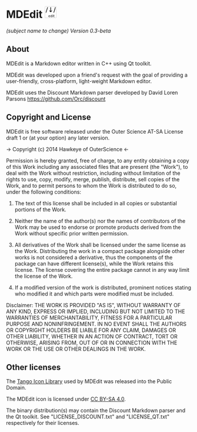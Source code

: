MDEdit ![MDEdit icon](data/mdedit_icon.png)
======
_(subject name to change)_ *Version 0.3-beta*

## About

MDEdit is a Markdown editor written in C++ using Qt toolkit.

MDEdit was developed upon a friend's request with the goal
 of providing a user-friendly, cross-platform, light-weight Markdown editor.
 
MDEdit uses the Discount Markdown parser developed by David Loren Parsons
 <https://github.com/Orc/discount>
 
## Copyright and License

MDEdit is free software released under the Outer Science AT-SA License draft 1 or (at your option) any later version.

-> Copyright (c) 2014 Hawkeye of OuterScience <-

Permission is hereby granted, free of charge, to any entity obtaining a copy
 of this Work including any associated files that are present (the "Work"),
 to deal with the Work without restriction, including without limitation of
 the rights to use, copy, modify, merge, publish, distribute, sell copies of
 the Work, and to permit persons to whom the Work is distributed to do so,
 under the following conditions:

1. The text of this license shall be included in all copies
   or substantial portions of the Work.

2. Neither the name of the author(s) nor the names of contributors of
   the Work may be used to endorse or promote products derived
   from the Work without specific prior written permission.

3. All derivatives of the Work shall be licensed under the same license as
   the Work. Distributing the work in a compact package alongside other works
   is not considered a derivative, thus the components of the package can have
   different license(s), while the Work retains this license. The license
   covering the entire package cannot in any way limit the license of the Work.
   
4. If a modified version of the work is distributed, prominent notices stating
   who modified it and which parts were modified must be included.

Disclaimer:
THE WORK IS PROVIDED "AS IS", WITHOUT WARRANTY OF ANY KIND, EXPRESS OR
 IMPLIED, INCLUDING BUT NOT LIMITED TO THE WARRANTIES OF MERCHANTABILITY,
 FITNESS FOR A PARTICULAR PURPOSE AND NONINFRINGEMENT. IN NO EVENT SHALL THE
 AUTHORS OR COPYRIGHT HOLDERS BE LIABLE FOR ANY CLAIM, DAMAGES OR OTHER
 LIABILITY, WHETHER IN AN ACTION OF CONTRACT, TORT OR OTHERWISE, ARISING FROM,
 OUT OF OR IN CONNECTION WITH THE WORK OR THE USE OR OTHER DEALINGS IN
 THE WORK.

 
## Other licenses

The [Tango Icon Library](http://tango.freedesktop.org/Tango_Icon_Library ) used by MDEdit was released into the Public Domain.

The MDEdit icon is licensed under [CC BY-SA 4.0](http://creativecommons.org/licenses/by-sa/4.0/ ).

The binary distribution(s) may contain the Discount Markdown parser and the Qt toolkit. See "LICENSE_DISCOUNT.txt" and "LICENSE_QT.txt" respectively for their licenses.
